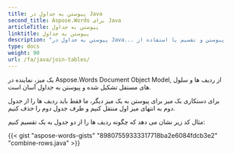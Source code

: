 ```yaml
---
title: پیوستن به جداول در Java
second_title: Aspose.Words برای Java
articleTitle: پیوستن به جداول
linktitle: پیوستن به جداول
description: "پیوستن به جداول در Java... دستکاری جدول پیشرفته، پیوستن و تقسیم با استفاده از Java..."
type: docs
weight: 90
url: /fa/java/join-tables/
---
```


یک میز، نماینده در Aspose.Words Document Object Model, از ردیف ها و سلول های مستقل تشکیل شده و پیوستن به جداول آسان است.

برای دستکاری یک میز برای پیوستن به یک میز دیگر، ما فقط باید ردیف ها را از جدول دوم به انتهای میز اول منتقل کنیم و ظرف جدول دوم را حذف کنیم.

مثال کد زیر نشان می دهد که چگونه ردیف ها را از دو جدول به یک تقسیم کنیم:

{{< gist "aspose-words-gists" "89807559333317718ba2e6084fdcb3e2" "combine-rows.java" >}}